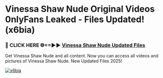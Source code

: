 # Vinessa Shaw Nude Original Videos 0nlyFans Leaked - Files Updated! (x6bia)

<h3>🔴 CLICK HERE 🌐==►► <a href="https://tinyurl.com/y5r63du9" rel="nofollow">Vinessa Shaw Nude Updated Files</a></h3>

Get Vinessa Shaw Nude and all content. Now you can access all videos and pictures of Vinessa Shaw Nude. New Updated Files 2025!

[![x6bia](https://i.imgur.com/UVo9nyh.gif)](https://tinyurl.com/y5r63du9)